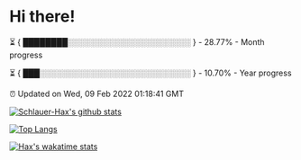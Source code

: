 # Hi there!

⏳ { ████████░░░░░░░░░░░░░░░░░░░░░░ } - 28.77% - Month progress

⏳ { ███░░░░░░░░░░░░░░░░░░░░░░░░░░░ } - 10.70% - Year progress

⏰ Updated on Wed, 09 Feb 2022 01:18:41 GMT


[![Schlauer-Hax's github stats](https://github-readme-stats.vercel.app/api?username=Schlauer-Hax&show_icons=true&theme=dark&count_private=true)](https://github.com/Schlauer-Hax)


[![Top Langs](https://github-readme-stats.vercel.app/api/top-langs/?username=Schlauer-Hax&layout=compact&theme=dark)](https://github.com/Schlauer-Hax?tab=repositories)


[![Hax's wakatime stats](https://github-readme-stats.vercel.app/api/wakatime?username=Hax&theme=dark)](https://wakatime.com/@Hax)

